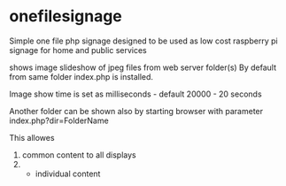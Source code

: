 # onefilesignage
Simple one file php signage
designed to be used as low cost raspberry pi signage for home and public services

shows image slideshow of jpeg files from web server folder(s)
By default from same folder index.php is installed.

Image show time is set as milliseconds - default 20000 - 20 seconds

Another folder can be shown also by starting browser with parameter index.php?dir=FolderName

This allowes
1) common content to all displays
2) + individual content
